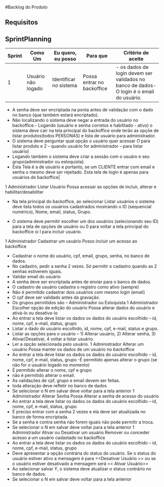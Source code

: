 #Backlog do Produto 

## Requisitos 

## SprintPlanning
|Sprint|Como Um|Eu quero, eu posso|Para que|Critério de aceite|
|------|-------|------------------|--------|--------------------------------------------------------------------------------------|
|1|Usuário não logado|Identificar no sistema|Possa entrar no backoffice|- os dados de login devem ser validados no banco de dados- O login é o email do usuário.
- A senha deve ser encriptada na ponta antes de validação com o dado no banco (que também estará encriptado).
- Não localizando o sistema deve negar a entrada do usuário no backoffice.- Logando (usuário e senha corretos e habilitado - ativo) o sistema deve cair na tela principal do backoffice onde terão as opçõe de listar produtos(todos PERSONAS) e lista de usuário para administrador.
- O sistema deve perguntar qual opção o usuário quer acessar (1 para listar produto e 2 – quando usuário for administrador – para listar usuário)
- Logando também o sistema deve criar a sessão com o usuáro e seu grupo(administrador ou estoquista).
- Esta Tela é a de usuário e portanto, se um CLIENTE entrar com email e senha o mesmo deve ser rejeitado. Esta tela de login é apenas para usuários de backoffice|

1
Administrador
Listar Usuário
Possa acessar as opções de incluir, alterar e habilitar/desabilitar
- Na tela principal do backoffice, ao selecionar Listar usuários o sistema deve lista todos os usuários cadastrados mostrando o ID (sequencial numérico), Nome, email, status, Grupo.

- O sistema deve permitir escolher um dos usuários (selecionando seu ID) para a tela de opções de usuário ou 0 para voltar a tela principal do backoffice oi I para incluir usuário.
 
1
Administrador
Cadastrar um usuário
Posso incluir um acesso ao backoffice
- Cadastrar o nome do usuário, cpf, email, grupo, senha, no banco de dados.
- No cadastro, pedir a senha 2 vezes. Só permitir o cadastro quando as 2 senhas estiverem iguais.
- Validar email do usuário
- A senha deve ser encriptada antes de enviar para o banco de dados.
- O cadastro de usuário cadastra o registro como ativo (sempre)
- Não é permitido cadastrar dois usuários com mesmo login (email)
- O cpf deve ser validado antes da gravação.
- Os grupos permitidos são – Administrador ou Estoquista
1
Administrador
Escolher opção de edição do usuário
Possa alterar dados do usuário e ativá-lo ou desativa-lo
- Ao entrar a tela deve listar os dados os dados do usuário escolhido – id, nome, cpf, e-mail, status, grupo
- Listar o dado do usuário escolhido, id, nome, cpf, e-mail, status e grupo.
- Listar as opções para o usuário – 1) Alterar usuário, 2) Alterar senha, 3) Ativar/Desativar, 4 voltar a listar usuário.
- Ler a opção selecionada pelo usuário.
1
Administrador
Alterar um usuário
Possa manter os dados de um usuário no backoffice
- Ao entrar a tela deve listar os dados os dados do usuário escolhido – id, nome, cpf, e-mail, status, grupo
-É permitido apenas alterar o grupo (se não for o usuário logado no momento)
- É permitido alterar o nome, cpf e grupo
- não é permitido alterar o email.
- As validações de cpf, grupo e email devem ser feitas.
- toda alteração deve refletir no banco de dados
- Se selecionar o N em salvar deve voltar para a tela anterior
1
Administrador
Alterar Senha
Possa Alterar a senha de acesso do usuário
- Ao entrar a tela deve listar os dados os dados do usuário escolhido – id, nome, cpf, e-mail, status, grupo
- É preciso entrar com a senha 2 vezes e ela deve ser atualizada no banco de forma encriptada.
- Se a senha e contra senha não forem iguais não pode permitir a troca.
- Se selecionar o N em salvar deve voltar para a tela anterior
1
Administrador
Ativar ou Desativar um usuário
Remover ou conceder acesso a um usuário cadastado no backoffice
- Ao entrar a tela deve listar os dados os dados do usuário escolhido – id, nome, cpf, e-mail, status, grupo
- Deve apresentar a opção contrária do status do usuário. Se o status do usuário estiver ativo a mensagem é para <<Desativar Usuário >> ou se o usuário estiver desativado a mensagem será << Ativar Usuário>>
- Ao selecionar salvar Y, o sistema deve atualizar o status contrário no banco de dados.
- Se selecionar o N em salvar deve voltar para a tela anterior
